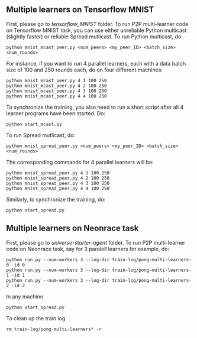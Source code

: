 ## Multiple learners on Tensorflow MNIST
First, please go to *tensorflow_MNIST* folder.
To run P2P multi-learner code on Tensorflow MNIST task, you can use either unreliable Python multicast (slightly faster) or reliable Spread mutlicast. To run Python multicast, do:
```shell
python mnist_mcast_peer.py <num_peers> <my_peer_ID> <batch_size> <num_rounds>
```
For instance, if you want to run 4 parallel learners, each with a data batch size of 100 and 250 rounds each, do on four different machines:
```shell
python mnist_mcast_peer.py 4 1 100 250
python mnist_mcast_peer.py 4 2 100 250
python mnist_mcast_peer.py 4 3 100 250
python mnist_mcast_peer.py 4 4 100 250
```
To synchronize the training, you also need to run a short script after all 4 learner programs have been started. Do:
```shell
python start_mcast.py
```

To run Spread mutlicast, do:
```shell
python mnist_spread_peer.py <num_peers> <my_peer_ID> <batch_size> <num_rounds>
```
The corresponding commands for 4 parallel learners will be:
```shell
python mnist_spread_peer.py 4 1 100 250
python mnist_spread_peer.py 4 2 100 250
python mnist_spread_peer.py 4 3 100 250
python mnist_spread_peer.py 4 4 100 250
```
Similarly, to synchronize the training, do:
```shell
python start_spread.py
```    
    
## Multiple learners on Neonrace task
First, please go to *universe-starter-agent* folder.
To run P2P multi-learner code on Neonrace task, say for 3 paralell learners for example, do:
```shell
python run.py --num-workers 3 --log-dir train-log/pong-multi-learners-0 -id 0
python run.py --num-workers 3 --log-dir train-log/pong-multi-learners-1 -id 1
python run.py --num-workers 3 --log-dir train-log/pong-multi-learners-2 -id 2
```

In any machine
```shell
python start_spread.py
```

To clean up the train log
```shell
rm train-log/pong-multi-learners* -r
``` 